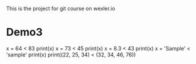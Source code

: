 This is the project for git course on wexler.io

# Demo3
x = 64 < 83
print(x)
x = 73 < 45
print(x)
x = 8.3 < 43
print(x)
x = 'Sample' < 'sample'
print(x)
print((22, 25, 34) < (32, 34, 46, 76))
